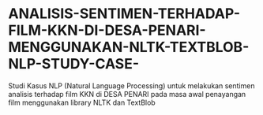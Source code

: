 # ANALISIS-SENTIMEN-TERHADAP-FILM-KKN-DI-DESA-PENARI-MENGGUNAKAN-NLTK-TEXTBLOB-NLP-STUDY-CASE-
Studi Kasus NLP (Natural Language Processing) untuk melakukan sentimen analisis terhadap film KKN di DESA PENARI pada masa awal penayangan film menggunakan library NLTK dan TextBlob
